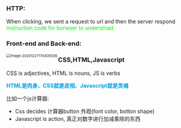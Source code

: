 ### HTTP:

When clicking, we sent a request to url and then the server respond <font color = gree>instruction code for borwser to understnad</font>

### Front-end and Back-end:

<img src="/Users/parallax/Library/Application Support/typora-user-images/image-20201227170405536.png" alt="image-20201227170405536" style="zoom: 67%;" align="left"/>



### CSS,HTML,Javascript

CSS is adjectives, HTML is nouns, JS is verbs                  

<font color = grape>**HTML是肉身、CSS就是皮相、Javascript就是灵魂**</font>              												

比如一个js计算器:

+ Css decides 计算器button 外观(font color, botton shape)
+ Javascript is action,  真正对数字进行加减乘除的东西

